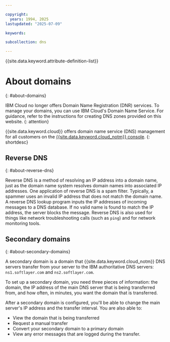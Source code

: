 ```yaml
---

copyright:
  years: 1994, 2025
lastupdated: "2025-07-09"

keywords: 

subcollection: dns

---
```



{{site.data.keyword.attribute-definition-list}}

# About domains
{: #about-domains}

IBM Cloud no longer offers Domain Name Registration (DNR) services. To manage your domains, you can use IBM Cloud's Domain Name Service. For guidance, refer to the instructions for creating DNS zones provided on this website.
{: attention}

{{site.data.keyword.cloud}} offers domain name service (DNS) management for all customers on the [{{site.data.keyword.cloud_notm}} console](/login).
{: shortdesc}

## Reverse DNS
{: #about-reverse-dns}

Reverse DNS is a method of resolving an IP address into a domain name, just as the domain name system resolves domain names into associated IP addresses. One application of reverse DNS is a spam filter. Typically, a spammer uses an invalid IP address that does not match the domain name. A reverse DNS lookup program inputs the IP addresses of incoming messages to a DNS database. If no valid name is found to match the IP address, the server blocks the message. Reverse DNS is also used for things like network troubleshooting calls (such as `ping`) and for network monitoring tools.

## Secondary domains
{: #about-secondary-domains}

A secondary domain is a domain that {{site.data.keyword.cloud_notm}} DNS servers transfer from your server to the IBM authoritative DNS servers: `ns1.softlayer.com` and `ns2.softlayer.com`.  

To set up a secondary domain, you need three pieces of information: the domain, the IP address of the main DNS server that is being transferred from, and how often, in minutes, you want the domain that is transferred.

After a secondary domain is configured, you'll be able to change the main server's IP address and the transfer interval. You are also able to:

* View the domain that is being transferred
* Request a manual transfer
* Convert your secondary domain to a primary domain
* View any error messages that are logged during the transfer.
